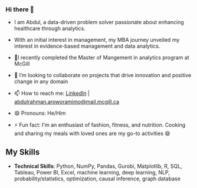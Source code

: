 
### Hi there 👋


- I am Abdul, a data-driven problem solver passionate about enhancing healthcare through analytics.
- With an initial interest in management, my MBA journey unveiled my interest in evidence-based management and data analytics. 
- 🌱I recently completed the Master of Mangement in analytics program at McGill
- 👯 I’m looking to collaborate on projects that drive innovation and positive change in any domain

- 📫 How to reach me: [LinkedIn](https://linkedin.com/in/abdularo) | abdulrahman.aroworamimo@mail.mcgill.ca
- 😄 Pronouns: He/Him
- ⚡ Fun fact: I'm an enthusiast of fashion, fitness, and nutrition. Cooking and sharing my meals with loved ones are my go-to activities 😄


## My Skills

- **Technical Skills**: Python, NumPy, Pandas, Gurobi, Matplotlib, R, SQL, Tableau, Power BI, Excel, machine learning, deep learning, NLP, probability/statistics, optimization, causal inference, graph database
  
